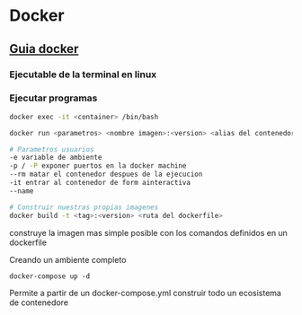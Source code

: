 # Docker

## [Guia docker](https://www.busindre.com/guia_rapida_de_la_linea_de_comandos_de_docker)

### Ejecutable de la terminal en linux
### Ejecutar programas
```sh
docker exec -it <container> /bin/bash

docker run <parametros> <nombre imagen>:<version> <alias del contenedor>

# Parametros usuarios
-e variable de ambiente
-p / -P exponer puertos en la docker machine
--rm matar el contenedor despues de la ejecucion
-it entrar al contenedor de form ainteractiva
--name

# Construir nuestras propias imagenes
docker build -t <tag>:<version> <ruta del dockerfile>
```
construye la imagen mas simple posible con los comandos definidos en un dockerfile

Creando un ambiente completo

`docker-compose up -d`

Permite a partir de un docker-compose.yml construir todo un ecosistema de contenedore

